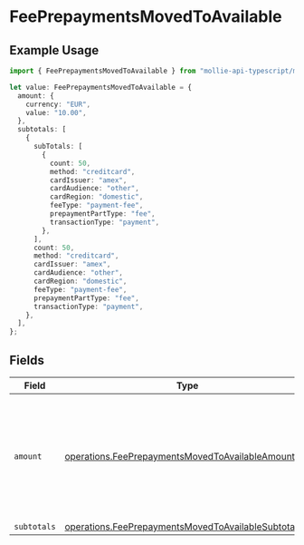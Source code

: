# FeePrepaymentsMovedToAvailable

## Example Usage

```typescript
import { FeePrepaymentsMovedToAvailable } from "mollie-api-typescript/models/operations";

let value: FeePrepaymentsMovedToAvailable = {
  amount: {
    currency: "EUR",
    value: "10.00",
  },
  subtotals: [
    {
      subTotals: [
        {
          count: 50,
          method: "creditcard",
          cardIssuer: "amex",
          cardAudience: "other",
          cardRegion: "domestic",
          feeType: "payment-fee",
          prepaymentPartType: "fee",
          transactionType: "payment",
        },
      ],
      count: 50,
      method: "creditcard",
      cardIssuer: "amex",
      cardAudience: "other",
      cardRegion: "domestic",
      feeType: "payment-fee",
      prepaymentPartType: "fee",
      transactionType: "payment",
    },
  ],
};
```

## Fields

| Field                                                                                                                      | Type                                                                                                                       | Required                                                                                                                   | Description                                                                                                                |
| -------------------------------------------------------------------------------------------------------------------------- | -------------------------------------------------------------------------------------------------------------------------- | -------------------------------------------------------------------------------------------------------------------------- | -------------------------------------------------------------------------------------------------------------------------- |
| `amount`                                                                                                                   | [operations.FeePrepaymentsMovedToAvailableAmount](../../models/operations/feeprepaymentsmovedtoavailableamount.md)         | :heavy_minus_sign:                                                                                                         | In v2 endpoints, monetary amounts are represented as objects with a `currency` and `value` field.                          |
| `subtotals`                                                                                                                | [operations.FeePrepaymentsMovedToAvailableSubtotal2](../../models/operations/feeprepaymentsmovedtoavailablesubtotal2.md)[] | :heavy_minus_sign:                                                                                                         | N/A                                                                                                                        |